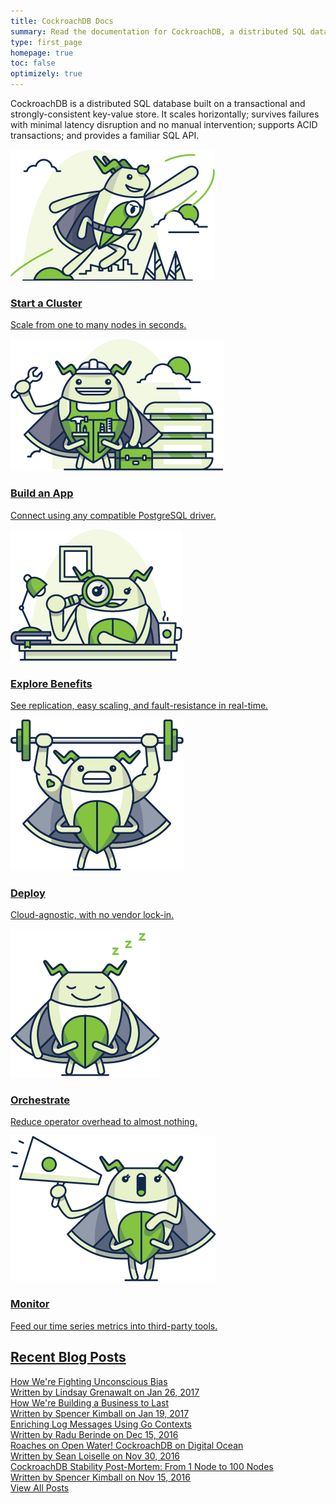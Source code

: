 ```yaml
---
title: CockroachDB Docs
summary: Read the documentation for CockroachDB, a distributed SQL database built on a transactional and strongly-consistent key-value store.
type: first_page
homepage: true
toc: false
optimizely: true
---
```


CockroachDB is a distributed SQL database built on a transactional and strongly-consistent key-value store. It scales horizontally; survives failures with minimal latency disruption and no manual intervention; supports ACID transactions; and provides a familiar SQL API.

<div class="row">
    <div class="col-md-4">
        <div class="roach-test">
            <a href="start-a-local-cluster.html">
                <img src="images/SCENE_superhero_profile_craig.png" alt="Quickstart CockroachDB"/>
                <h3>Start a Cluster</h3>
                <p>Scale from one to many nodes in seconds.</p>
            </a>
        </div>
    </div>
    <div class="col-md-4">
        <div class="roach-test">
            <a href="build-a-test-app.html">
                <img src="images/builder_craig.png" alt="Build a Test App"/>
                <h3>Build an App</h3>
                <p>Connect using any compatible PostgreSQL driver.</p>
            </a>
        </div>
    </div>
    <div class="col-md-4">
        <div class="roach-test">
            <a href="demo-data-replication.html">
                <img src="images/scientist_catrina.png" alt="Examine Core Benefits"/>
                <h3>Explore Benefits</h3>
                <p>See replication, easy scaling, and fault-resistance in real-time.</p>
            </a>
        </div>
    </div>
</div>

<div class="row">
    <div class="col-md-4">
        <div class="roach-test">
            <a href="cloud-deployment.html">
                <img src="images/craig_crossfit.png" alt="Deploy CockroachDB in the Cloud"/>
                <h3>Deploy</h3>
                <p>Cloud-agnostic, with no vendor lock-in.</p>
            </a>
        </div>
    </div>
    <div class="col-md-4">
        <div class="roach-test">
            <a href="orchestration.html">
                <img src="images/sleeping_craig.png" alt="Orchestrate CockroachDB"/>
                <h3>Orchestrate</h3>
                <p>Reduce operator overhead to almost nothing.</p>
            </a>
        </div>
    </div>
    <div class="col-md-4">
        <div class="roach-test">
            <a href="monitor-cockroachdb-with-prometheus.html">
                <img src="images/announcement_catrina.png" alt="Monitor with Third-Party Tools"/>
                <h3>Monitor</h3>
                <p>Feed our time series metrics into third-party tools.</p>
            </a>
        </div>
    </div>
</div>

## [Recent Blog Posts](https://www.cockroachlabs.com/blog/)

<div class="row">
    <div class="col-xs-12">
        <a href="https://www.cockroachlabs.com/blog/fighting-unconscious-bias-cockroach-labs/">
        <div class="blog-post">
            <div class="blog-title">How We're Fighting Unconscious Bias</div>
            <div class="blog-meta">Written by <span class="meta-emphasis">Lindsay Grenawalt</span> on <span class="meta-emphasis">Jan 26, 2017</span></div>
        </div>
        </a>  
    </div>
</div>
<div class="row">
    <div class="col-xs-12">
        <a href="https://www.cockroachlabs.com/blog/how-were-building-a-business-to-last/">
        <div class="blog-post">
            <div class="blog-title">How We're Building a Business to Last</div>
            <div class="blog-meta">Written by <span class="meta-emphasis">Spencer Kimball</span> on <span class="meta-emphasis">Jan 19, 2017</span></div>
        </div>
        </a>  
    </div>
</div>
<div class="row">
    <div class="col-xs-12">
        <a href="https://www.cockroachlabs.com/blog/enriching-log-messages-using-go-contexts/">
        <div class="blog-post">
            <div class="blog-title">Enriching Log Messages Using Go Contexts</div>
            <div class="blog-meta">Written by <span class="meta-emphasis">Radu Berinde</span> on <span class="meta-emphasis">Dec 15, 2016</span></div>
        </div>
        </a>  
    </div>
</div>
<div class="row">
    <div class="col-xs-12">
        <a href="https://www.cockroachlabs.com/blog/roaches-on-open-water-cockroachdb-on-digitalocean/">
        <div class="blog-post">
            <div class="blog-title">Roaches on Open Water! CockroachDB on Digital Ocean</div>
            <div class="blog-meta">Written by <span class="meta-emphasis">Sean Loiselle</span> on <span class="meta-emphasis">Nov 30, 2016</span></div>
        </div>
        </a>  
    </div>
</div>
<div class="row">
    <div class="col-xs-12">
        <a href="https://www.cockroachlabs.com/blog/cockroachdb-stability-from-1-node-to-100-nodes/">
        <div class="blog-post last-entry">
            <div class="blog-title">CockroachDB Stability Post-Mortem: From 1 Node to 100 Nodes</div>
            <div class="blog-meta">Written by <span class="meta-emphasis">Spencer Kimball</span> on <span class="meta-emphasis">Nov 15, 2016</span></div>
        </div>
        </a>  
    </div>
</div>
<div class="row">
    <div class="col-xs-12">
        <div class="view-blog"><a href="https://www.cockroachlabs.com/blog">View All Posts</a></div>
    </div>
</div>